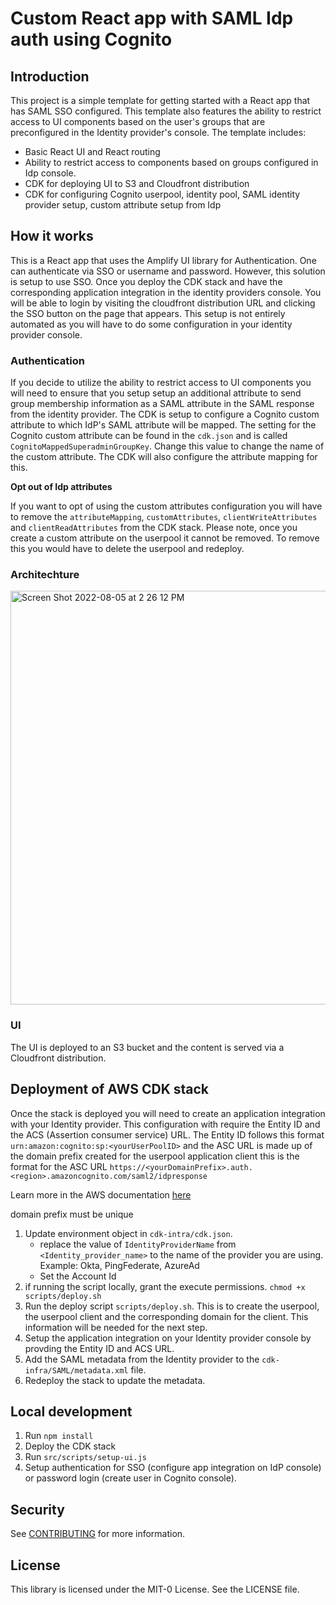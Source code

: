 # Custom React app with SAML Idp auth using Cognito

## Introduction

This project is a simple template for getting started with a React app that has SAML SSO configured. This template also features the ability to restrict access to UI components based on the user's groups that are preconfigured in the Identity provider's console. The template includes:

- Basic React UI and React routing
- Ability to restrict access to components based on groups configured in Idp console.
- CDK for deploying UI to S3 and Cloudfront distribution
- CDK for configuring Cognito userpool, identity pool, SAML identity provider setup, custom attribute setup from Idp

## How it works

This is a React app that uses the Amplify UI library for Authentication. One can authenticate via SSO or username and password. However, this solution is setup to use SSO. Once you deploy the CDK stack and have the corresponding application integration in the identity providers console. You will be able to login by visiting the cloudfront distribution URL and clicking the SSO button on the page that appears. This setup is not entirely automated as you will have to do some configuration in your identity provider console.

### Authentication

If you decide to utilize the ability to restrict access to UI components you will need to ensure that you setup setup an additional attribute to send group membership information as a SAML attribute in the SAML response from the identity provider. The CDK is setup to configure a Cognito custom attribute to which IdP's SAML attribute will be mapped. The setting for the Cognito custom attribute can be found in the `cdk.json` and is called `CognitoMappedSuperadminGroupKey`. Change this value to change the name of the custom attribute. The CDK will also configure the attribute mapping for this.


**Opt out of Idp attributes**

If you want to opt of using the custom attributes configuration you will have to remove the `attributeMapping`, `customAttributes`, `clientWriteAttributes` and `clientReadAttributes` from the CDK stack. Please note, once you create a custom attribute on the userpool it cannot be removed. To remove this you would have to delete the userpool and redeploy.


### Architechture
<img width="662" alt="Screen Shot 2022-08-05 at 2 26 12 PM" src="https://user-images.githubusercontent.com/7748458/183206015-f54ab27a-28f9-41b3-bb74-1de2c0facf6f.png">

### UI

The UI is deployed to an S3 bucket and the content is served via a Cloudfront distribution.

## Deployment of AWS CDK stack

Once the stack is deployed you will need to create an application integration with your Identity provider. This configuration with require the Entity ID and the ACS (Assertion consumer service) URL. The Entity ID follows this format `urn:amazon:cognito:sp:<yourUserPoolID>` and the ASC URL is made up of the domain prefix created for the userpool application client this is the format for the ASC URL `https://<yourDomainPrefix>.auth.<region>.amazoncognito.com/saml2/idpresponse`

Learn more in the AWS documentation [here](https://docs.aws.amazon.com/cognito/latest/developerguide/cognito-user-pools-saml-idp.html)

domain prefix must be unique

1. Update environment object in `cdk-intra/cdk.json`.
	- replace the value of `IdentityProviderName` from `<Identity_provider_name>` to the name of the provider you are using. Example: Okta, PingFederate, AzureAd
	- Set the Account Id
2. if running the script locally, grant the execute permissions. `chmod +x scripts/deploy.sh`
3. Run the deploy script `scripts/deploy.sh`. This is to create the userpool, the userpool client and the corresponding domain for the client. This information will be needed for the next step.
4. Setup the application integration on your Identity provider console by provding the Entity ID and ACS URL.
5. Add the SAML metadata from the Identity provider to the `cdk-infra/SAML/metadata.xml` file.
6. Redeploy the stack to update the metadata.

## Local development

1. Run `npm install`
2. Deploy the CDK stack
3. Run  `src/scripts/setup-ui.js`
2. Setup authentication for SSO (configure app integration on IdP console) or password login (create user in Cognito console). 

## Security

See [CONTRIBUTING](CONTRIBUTING.md#security-issue-notifications) for more information.

## License

This library is licensed under the MIT-0 License. See the LICENSE file.
